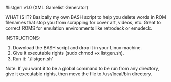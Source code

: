 #listgen v1.0 (XML Gamelist Generator)

WHAT IS IT?
Basically my own BASH script to help you delete words in ROM filenames that stop you from scrapping for cover art, videos, etc. Great to correct ROMS for emulation environments like retrodeck or emudeck.

INSTRUCTIONS:
1. Download the BASH script and drop it in your Linux machine.
2. Give it executable rights (sudo chmod +x listgen.sh).
3. Run it: './listgen.sh'

Note: If you want it to be a global command to be run from any directory, give it executable rights, then move the file to /usr/local/bin directory.

